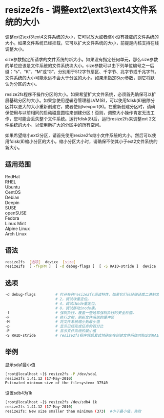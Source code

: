 # resize2fs - 调整ext2\ext3\ext4文件系统的大小

调整ext2\ext3\ext4文件系统的大小，它可以放大或者缩小没有挂载的文件系统的大小。如果文件系统已经挂载，它可以扩大文件系统的大小，前提是内核支持在线调整大小。

size参数指定所请求的文件系统的新大小。如果没有指定任何单元，那么size参数的单位应该是文件系统的文件系统块大小。size参数可以由下列单位编号之一后缀：“s”、“K”、“M”或“G”，分别用于512字节扇区、千字节、兆字节或千兆字节。文件系统的大小可能永远不会大于分区的大小。如果未指定Size参数，则它将默认为分区的大小。

resize2fs程序不操作分区的大小。如果希望扩大文件系统，必须首先确保可以扩展基础分区的大小。如果您使用逻辑卷管理器LVM(8)，可以使用fdisk(8)删除分区并以更大的大小重新创建它，或者使用lvexport(8)。在重新创建分区时，请确保使用与以前相同的启动磁盘圆柱来创建分区！否则，调整大小操作肯定无法工作，您可能会丢失整个文件系统。运行fdisk(8)后，运行resize2fs来调整ext 2文件系统的大小，以使用新扩大的分区中的所有空间。

如果希望缩小ext2分区，请首先使用resize2fs缩小文件系统的大小。然后可以使用fdisk(8)缩小分区的大小。缩小分区大小时，请确保不使其小于ext2文件系统的新大小。



## 适用范围

<!-- <div class="svg linux">Linux</div> -->
<div class="svg redhat">RedHat</div>
<div class="svg rhel">RHEL</div>
<div class="svg ubuntu">Ubuntu</div>
<div class="svg centos">CentOS</div>
<div class="svg debian">Debian</div>
<div class="svg deepin">Deepin</div>
<div class="svg suse">SUSE</div>
<div class="svg opensuse">openSUSE</div>
<div class="svg fedora">Fedora</div>
<div class="svg linuxmint">Linux Mint</div>
<!-- <div class="svg mxlinux">MX Linux</div> -->
<div class="svg alpinelinux">Alpine Linux</div>
<div class="svg archlinux">Arch Linux</div>

## 语法

``` bash
resize2fs  [选项]  device  [size]
resize2fs  [ -fFpPM ]  [ -d debug-flags ]  [ -S RAID-stride ]  device  [ size ]
```

## 选项

``` bash
-d debug-flags         # 打开各种resize2fs调试特性，如果它们已经编译成二进制文件的话。调试标志应该通过从以下列表中添加所需功能的数量来计算：
                       # 2，调试块重定位。
                       # 4，调试iNode重定位。
                       # 8，调试移动inode表。
-f                     # 强制执行，覆盖一些通常强制执行的安全检查。
-F                     # 执行之前，刷新文件系统的缓冲区
-M                     # 将文件系统缩小到最小值
-p                     # 显示已经完成任务的百分比
-P                     # 显示文件系统的最小值
-S RAID-stride         # resize2fs程序将启发式地确定在创建文件系统时指定的RAID步长。此选项允许用户显式地指定RAID步长设置，以便由resize2fs代替。
```
## 举例
显示sda1最小值
``` bash
[root@localhost ~]$ resize2fs -P /dev/sda1
resize2fs 1.41.12 (17-May-2010)
Estimated minimum size of the filesystem: 37540
```
设置sdb4为1k
``` bash
[root@localhost ~]$ resize2fs /dev/sdb4 1k
resize2fs 1.41.12 (17-May-2010)
resize2fs: New size smaller than minimum (373)  #小于最小值，失败
```